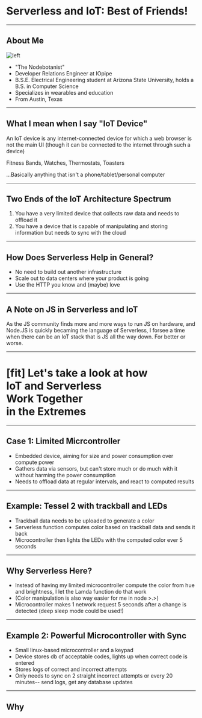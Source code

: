 # Serverless and IoT: Best of Friends!

---

## About Me

![left](~/Dropbox/Profile.jpeg)

* "The Nodebotanist"
* Developer Relations Engineer at IOpipe
* B.S.E. Electrical Engineering student at Arizona State University, holds a B.S. in Computer Science
* Specializes in wearables and education
* From Austin, Texas

---

## What I mean when I say "IoT Device"

An IoT device is any internet-connected device for which a web browser is not the main UI (though it can be connected to the internet through such a device)

Fitness Bands, Watches, Thermostats, Toasters

...Basically anything that isn't a phone/tablet/personal computer

---

## Two Ends of the IoT Architecture Spectrum

1) You have a very limited device that collects raw data and needs to offload it
2) You have a device that is capable of manipulating and storing information but needs to sync with the cloud

---

## How Does Serverless Help in General?

* No need to build out another infrastructure
* Scale out to data centers where your product is going
* Use the HTTP you know and (maybe) love

---

## A Note on JS in Serverless and IoT

As the JS community finds more and more ways to run JS on hardware, and Node.JS is quickly becaming the language of Serverless, I forsee a time when there can be an IoT stack that is JS all the way down. For better or worse.

---

# [fit] Let's take a look at how<br/>IoT and Serverless<br/>Work Together<br/>in the Extremes

---

## Case 1: Limited Micrcontroller

* Embedded device, aiming for size and power consumption over compute power
* Gathers data via sensors, but can't store much or do much with it without harming the power consumption
* Needs to offload data at regular intervals, and react to computed results

---

## Example: Tessel 2 with trackball and LEDs

* Trackball data needs to be uploaded to generate a color
* Serverless function computes color based on trackball data and sends it back
* Microcontroller then lights the LEDs with the computed color ever 5 seconds

---

## Why Serverless Here?

* Instead of having my limited microcontroller compute the color from hue and brightness, I let the Lamda function do that work
* (Color manipulation is also way easier for me in node >.>)
* Microcontroller makes 1 network request 5 seconds after a change is detected (deep sleep mode could be used!)

---

## Example 2: Powerful Microcontroller with Sync

* Small linux-based microcontroller and a keypad
* Device stores db of acceptable codes, lights up when correct code is entered
* Stores logs of correct and incorrect attempts
* Only needs to sync on 2 straight incorrect attempts or every 20 minutes-- send logs, get any database updates

---

## Why 